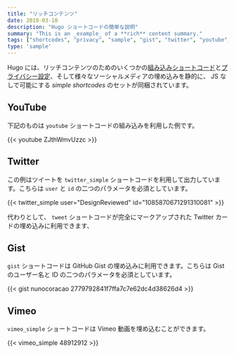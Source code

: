 ```yaml
---
title: "リッチコンテンツ"
date: 2019-03-10
description: "Hugo ショートコードの簡単な説明"
summary: "This is an _example_ of a **rich** content summary."
tags: ["shortcodes", "privacy", "sample", "gist", "twitter", "youtube", "vimeo"]
type: 'sample'
---
```


Hugo には、リッチコンテンツのためのいくつかの[組み込みショートコード](https://gohugo.io/content-management/shortcodes/#use-hugos-built-in-shortcodes)と[プライバシー設定](https://gohugo.io/about/hugo-and-gdpr/)、そして様々なソーシャルメディアの埋め込みを静的に、 JS なしで可能にする _simple shortcodes_ のセットが同梱されています。

## YouTube

下記のものは `youtube` ショートコードの組み込みを利用した例です。

{{< youtube ZJthWmvUzzc >}}

## Twitter

この例はツイートを `twitter_simple` ショートコードを利用して出力しています。こちらは `user` と `id` の二つのパラメータを必須としています。

{{< twitter_simple user="DesignReviewed" id="1085870671291310081" >}}

代わりとして、 `tweet` ショートコードが完全にマークアップされた Twitter カードの埋め込みに利用できます、

## Gist

`gist` ショートコードは GitHub Gist の埋め込みに利用できます。こちらは Gist のユーザー名と ID の二つのパラメータを必須としています。

{{< gist nunocoracao 2779792841f7ffa7c7e62dc4d38626d4 >}}

## Vimeo

`vimeo_simple` ショートコードは Vimeo 動画を埋め込むことができます。

{{< vimeo_simple 48912912 >}}
